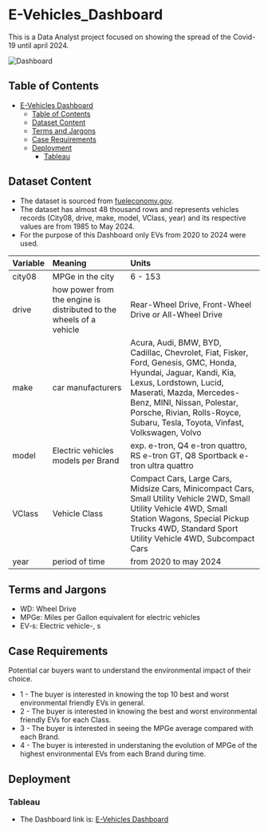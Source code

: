 # E-Vehicles_Dashboard

This is a Data Analyst project focused on showing the spread of the Covid-19 until april 2024.

![Dashboard](/)

## Table of Contents

- [E-Vehicles Dashboard](#e-vehicles-dashboard)
  - [Table of Contents](#table-of-contents)
  - [Dataset Content](#dataset-content)
  - [Terms and Jargons](#terms-and-jargons)
  - [Case Requirements](#case-requirements)
  - [Deployment](#deployment)
    - [Tableau](#tableau)

## Dataset Content

- The dataset is sourced from [fueleconomy.gov](https://www.fueleconomy.gov/feg/ws/index.shtml#ft11).
- The dataset has almost 48 thousand rows and represents vehicles records (City08, drive, make, model, VClass, year) and its respective values are from 1985 to May 2024.
- For the purpose of this Dashboard only EVs from 2020 to 2024 were used. 

|Variable|Meaning|Units|
|:----|:----|:----|
|city08|MPGe in the city|6 - 153|
|drive|how power from the engine is distributed to the wheels of a vehicle|Rear-Wheel Drive, Front-Wheel Drive or All-Wheel Drive|
|make|car manufacturers|Acura, Audi, BMW, BYD, Cadillac, Chevrolet, Fiat, Fisker, Ford, Genesis, GMC, Honda, Hyundai, Jaguar, Kandi, Kia, Lexus, Lordstown, Lucid, Maserati, Mazda, Mercedes-Benz, MINI, Nissan, Polestar, Porsche, Rivian, Rolls-Royce, Subaru, Tesla, Toyota, Vinfast, Volkswagen, Volvo|
|model|Electric vehicles models per Brand|exp. e-tron, Q4 e-tron quattro, RS e-tron GT, Q8 Sportback e-tron ultra quattro |
|VClass|Vehicle Class|Compact Cars, Large Cars, Midsize Cars, Minicompact Cars, Small Utility Vehicle 2WD, Small Utility Vehicle 4WD, Small Station Wagons, Special Pickup Trucks 4WD, Standard Sport Utility Vehicle 4WD, Subcompact Cars|
|year|period of time|from 2020 to may 2024|

## Terms and Jargons

- WD: Wheel Drive
- MPGe: Miles per Gallon equivalent for electric vehicles
- EV-s: Electric vehicle-, s
  
## Case Requirements

Potential car buyers want to understand the environmental impact of their choice.

- 1 - The buyer is interested in knowing the top 10 best and worst environmental friendly EVs in general.
- 2 - The buyer is interested in knowing the best and worst environmental friendly EVs for each Class.
- 3 - The buyer is interested in seeing the MPGe average compared with each Brand.
- 4 - The buyer is interested in understaning the evolution of MPGe of the highest environmental EVs from each Brand during time.

## Deployment

### Tableau

- The Dashboard link is: [E-Vehicles Dashboard]()
